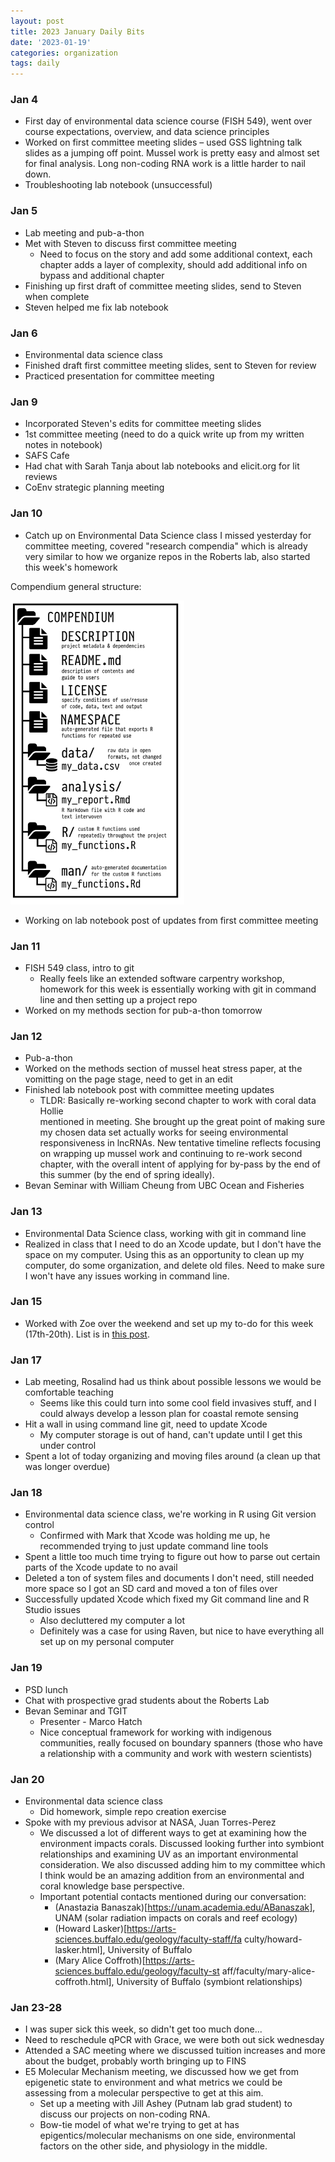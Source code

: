 ```yaml
---
layout: post
title: 2023 January Daily Bits
date: '2023-01-19'
categories: organization
tags: daily
---
```


### Jan 4
* First day of environmental data science course (FISH 549), went over course expectations, overview, and data science principles
* Worked on first committee meeting slides – used GSS lightning talk slides as a jumping off point. Mussel work is pretty easy and almost set for final analysis. Long non-coding RNA work is a little harder to nail down.
* Troubleshooting lab notebook (unsuccessful)

### Jan 5
* Lab meeting and pub-a-thon
* Met with Steven to discuss first committee meeting
  * Need to focus on the story and add some additional context, each chapter adds a      layer of complexity, should add additional info on bypass and additional chapter
* Finishing up first draft of committee meeting slides, send to Steven when complete
* Steven helped me fix lab notebook

### Jan 6
* Environmental data science class
* Finished draft first committee meeting slides, sent to Steven for review
* Practiced presentation for committee meeting

### Jan 9
* Incorporated Steven's edits for committee meeting slides
* 1st committee meeting (need to do a quick write up from my written notes in notebook)
* SAFS Cafe
* Had chat with Sarah Tanja about lab notebooks and elicit.org for lit reviews
* CoEnv strategic planning meeting

### Jan 10
* Catch up on Environmental Data Science class I missed yesterday for committee meeting, covered "research compendia" which is already very similar to how we organize repos in the Roberts lab, also started this week's homework

Compendium general structure:

![image](https://github.com/zbengt/zbengt.github.io/blob/master/assets/img/FISH549/FISH549_MediumCompendia_Schematic.png?raw=true)

* Working on lab notebook post of updates from first committee meeting

### Jan 11
* FISH 549 class, intro to git
  * Really feels like an extended software carpentry workshop, homework for this
  week is essentially working with git in command line and then setting up a 
  project repo
* Worked on my methods section for pub-a-thon tomorrow

### Jan 12
* Pub-a-thon
* Worked on the methods section of mussel heat stress paper, at the vomitting on the page stage, need to get in an edit
* Finished lab notebook post with committee meeting updates
  * TLDR: Basically re-working second chapter to work with coral data Hollie     
  mentioned in meeting. She brought up the great point of making sure my chosen 
  data set actually works for seeing environmental responsiveness in lncRNAs. New 
  tentative timeline reflects focusing on wrapping up mussel work and continuing to
  re-work second chapter, with the overall intent of applying for by-pass by the 
  end of this summer (by the end of spring ideally).
* Bevan Seminar with William Cheung from UBC Ocean and Fisheries
  
### Jan 13
* Environmental Data Science class, working with git in command line
* Realized in class that I need to do an Xcode update, but I don't have the space on my computer. Using this as an opportunity to clean up my computer, do some organization, and delete old files. Need to make sure I won't have any issues working in command line.

### Jan 15
* Worked with Zoe over the weekend and set up my to-do for this week (17th-20th). List is in [this post](https://zbengt.github.io/2023-01-15-Weekof17-To-Do/).

### Jan 17
* Lab meeting, Rosalind had us think about possible lessons we would be comfortable teaching
  * Seems like this could turn into some cool field invasives stuff, and I could       always develop a lesson plan for coastal remote sensing
* Hit a wall in using command line git, need to update Xcode
  * My computer storage is out of hand, can't update until I get this under control
* Spent a lot of today organizing and moving files around (a clean up that was       longer overdue)

### Jan 18
* Environmental data science class, we're working in R using Git version control
  * Confirmed with Mark that Xcode was holding me up, he recommended trying to just   update command line tools
* Spent a little too much time trying to figure out how to parse out certain parts   of the Xcode update to no avail
* Deleted a ton of system files and documents I don't need, still needed more space   so I got an SD card and moved a ton of files over
* Successfully updated Xcode which fixed my Git command line and R Studio issues
  * Also decluttered my computer a lot
  * Definitely was a case for using Raven, but nice to have everything all set up      on my personal computer

### Jan 19
* PSD lunch
* Chat with prospective grad students about the Roberts Lab
* Bevan Seminar and TGIT
  * Presenter - Marco Hatch
  * Nice conceptual framework for working with indigenous communities, really          focused on boundary spanners (those who have a relationship with a community       and work with western scientists)

### Jan 20
* Environmental data science class
  * Did homework, simple repo creation exercise
* Spoke with my previous advisor at NASA, Juan Torres-Perez
  * We discussed a lot of different ways to get at examining how the environment      impacts corals. Discussed looking further into symbiont relationships and         examining UV as an important environmental consideration. We also discussed       adding him to my committee which I think would be an amazing addition from an     environmental and coral knowledge base perspective.
  * Important potential contacts mentioned during our conversation:
      * (Anastazia Banaszak)[https://unam.academia.edu/ABanaszak], UNAM (solar            radiation impacts on corals and reef ecology)
      * (Howard Lasker)[https://arts-sciences.buffalo.edu/geology/faculty-staff/fa         culty/howard-lasker.html], University of Buffalo
      * (Mary Alice Coffroth)[https://arts-sciences.buffalo.edu/geology/faculty-st         aff/faculty/mary-alice-coffroth.html], University of Buffalo (symbiont            relationships)

### Jan 23-28
* I was super sick this week, so didn't get too much done...
* Need to reschedule qPCR with Grace, we were both out sick wednesday
* Attended a SAC meeting where we discussed tuition increases and more about the    budget, probably worth bringing up to FINS
* E5 Molecular Mechanism meeting, we discussed how we get from epigenetic state to   environment and what metrics we could be assessing from a molecular perspective   to get at this aim.
    * Set up a meeting with Jill Ashey (Putnam lab grad student) to discuss our         projects on non-coding RNA.
    * Bow-tie model of what we're trying to get at has epigentics/molecular             mechanisms on one side, environmental factors on the other side, and              physiology in the middle.




